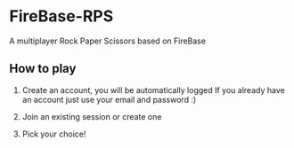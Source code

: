 # FireBase-RPS
A multiplayer Rock Paper Scissors based on FireBase

## How to play

1. Create an account, you will be automatically logged
  If you already have an account just use your email and password :)
  
2. Join an existing session or create one

3. Pick your choice!
